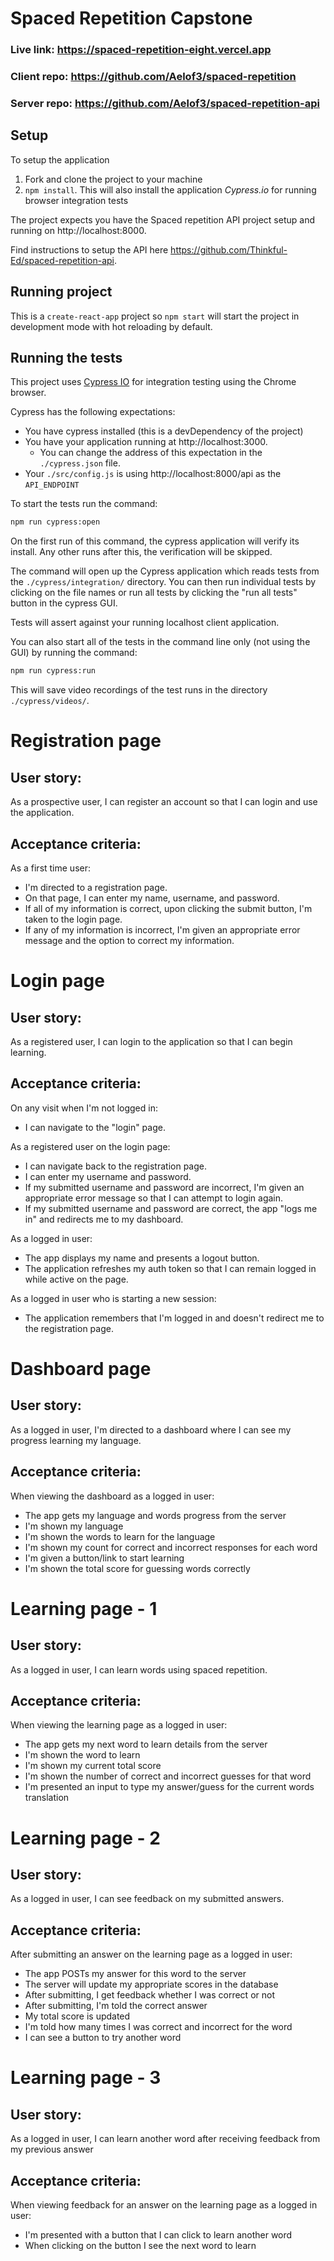 # Spaced Repetition Capstone

### Live link: https://spaced-repetition-eight.vercel.app
### Client repo: https://github.com/Aelof3/spaced-repetition
### Server repo: https://github.com/Aelof3/spaced-repetition-api


## Setup

To setup the application

1. Fork and clone the project to your machine
2. `npm install`. This will also install the application _Cypress.io_ for running browser integration tests

The project expects you have the Spaced repetition API project setup and running on http://localhost:8000.

Find instructions to setup the API here https://github.com/Thinkful-Ed/spaced-repetition-api.

## Running project

This is a `create-react-app` project so `npm start` will start the project in development mode with hot reloading by default.

## Running the tests

This project uses [Cypress IO](https://docs.cypress.io) for integration testing using the Chrome browser.

Cypress has the following expectations:

- You have cypress installed (this is a devDependency of the project)
- You have your application running at http://localhost:3000.
  - You can change the address of this expectation in the `./cypress.json` file.
- Your `./src/config.js` is using http://localhost:8000/api as the `API_ENDPOINT`

To start the tests run the command:

```bash
npm run cypress:open
```

On the first run of this command, the cypress application will verify its install. Any other runs after this, the verification will be skipped.

The command will open up the Cypress application which reads tests from the `./cypress/integration/` directory. You can then run individual tests by clicking on the file names or run all tests by clicking the "run all tests" button in the cypress GUI.

Tests will assert against your running localhost client application.

You can also start all of the tests in the command line only (not using the GUI) by running the command:

```bash
npm run cypress:run
```

This will save video recordings of the test runs in the directory `./cypress/videos/`.

# Registration page

## User story:

As a prospective user, I can register an account so that I can login and use the application.

## Acceptance criteria:

As a first time user:

- I'm directed to a registration page.
- On that page, I can enter my name, username, and password.
- If all of my information is correct, upon clicking the submit button, I'm taken to the login page.
- If any of my information is incorrect, I'm given an appropriate error message and the option to correct my information.

# Login page

## User story:

As a registered user, I can login to the application so that I can begin learning.

## Acceptance criteria:

On any visit when I'm not logged in:

- I can navigate to the "login" page.

As a registered user on the login page:

- I can navigate back to the registration page.
- I can enter my username and password.
- If my submitted username and password are incorrect, I'm given an appropriate error message so that I can attempt to login again.
- If my submitted username and password are correct, the app "logs me in" and redirects me to my dashboard.

As a logged in user:

- The app displays my name and presents a logout button.
- The application refreshes my auth token so that I can remain logged in while active on the page.

As a logged in user who is starting a new session:

- The application remembers that I'm logged in and doesn't redirect me to the registration page.

# Dashboard page

## User story:

As a logged in user, I'm directed to a dashboard where I can see my progress learning my language.

## Acceptance criteria:

When viewing the dashboard as a logged in user:

- The app gets my language and words progress from the server
- I'm shown my language
- I'm shown the words to learn for the language
- I'm shown my count for correct and incorrect responses for each word
- I'm given a button/link to start learning
- I'm shown the total score for guessing words correctly

# Learning page - 1

## User story:

As a logged in user, I can learn words using spaced repetition.

## Acceptance criteria:

When viewing the learning page as a logged in user:

- The app gets my next word to learn details from the server
- I'm shown the word to learn
- I'm shown my current total score
- I'm shown the number of correct and incorrect guesses for that word
- I'm presented an input to type my answer/guess for the current words translation

# Learning page - 2

## User story:

As a logged in user, I can see feedback on my submitted answers.

## Acceptance criteria:

After submitting an answer on the learning page as a logged in user:

- The app POSTs my answer for this word to the server
- The server will update my appropriate scores in the database
- After submitting, I get feedback whether I was correct or not
- After submitting, I'm told the correct answer
- My total score is updated
- I'm told how many times I was correct and incorrect for the word
- I can see a button to try another word

# Learning page - 3

## User story:

As a logged in user, I can learn another word after receiving feedback from my previous answer

## Acceptance criteria:

When viewing feedback for an answer on the learning page as a logged in user:

- I'm presented with a button that I can click to learn another word
- When clicking on the button I see the next word to learn
